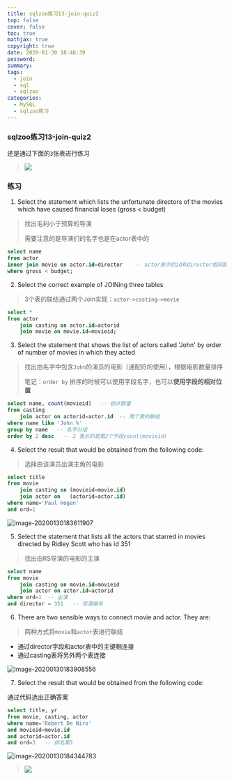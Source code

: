 ```yaml
---
title: sqlzoo练习13-join-quiz2
top: false
cover: false
toc: true
mathjax: true
copyright: true
date: 2020-01-30 18:48:39
password:
summary:
tags:
  - join
  - sql
  - sqlzoo
categories:
  - MySQL
  - sqlzoo练习
---
```


### sqlzoo练习13-join-quiz2

还是通过下面的`3`张表进行练习

> ![](https://tva1.sinaimg.cn/large/006tNbRwgy1gbdq721323j316x0u0guy.jpg)



<!--MORE-->

### 练习

1. Select the statement which lists the unfortunate directors of the movies which have caused financial loses (gross <  budget)

> 找出毛利小于预算的导演
>
> 需要注意的是导演们的名字也是在actor表中的

```sql
select name
from actor
inner join movie on actor.id=director    -- actor表中的id和director相同即可
where gross < budget;
```

2. Select the correct example of JOINing three tables

> 3个表的联结通过两个Join实现：`actor—>casting—>movie`

```sql
select *
from actor
	join casting on actor.id=actorid
	join movie on movie.id=movieid;
```

3. Select the statement that shows the list of actors called 'John' by order of number of movies in which they acted

> 找出由名字中包含`John`的演员的电影（通配符的使用），根据电影数量排序
>
> 笔记：`order by` 排序的时候可以使用字段名字，也可以**使用字段的相对位置**

```sql
select name, count(movieid)   -- 统计数量
from casting
	join actor on actorid=actor.id  -- 两个表的联结
where name like 'John %'
group by name   -- 名字分组
order by 2 desc   -- 2 表示的是第2个字段count(movieid)
```

4. Select the result that would be obtained from the following code:

> 选择由该演员出演主角的电影

```sql
select title
from movie
	join casting on (movieid=movie.id)
	join actor on   (actorid=actor.id)
where name='Paul Hogen'
and ord=1
```

![image-20200130183611907](https://tva1.sinaimg.cn/large/006tNbRwgy1gbert23nymj30fo08k3z0.jpg)

5. Select the statement that lists all the actors that starred in movies directed by Ridley Scott who has id 351

> 找出由RS导演的电影的主演

```sql
select name
from movie
	join casting on movie.id=movieid
	join actor on actor.id=actorid
where ord=1  -- 主演
and director = 351   -- 导演编号
```

6. There are two sensible ways to connect movie and actor. They are:

> 两种方式将`movie`和`actor`表进行联结

- 通过director字段和actor表中的主键相连接
- 通过casting表将另外两个表连接

![image-20200130183908556](https://tva1.sinaimg.cn/large/006tNbRwgy1gberw2id70j30rg04igm4.jpg)

7. Select the result that would be obtained from the following code:

通过代码选出正确答案

```sql
select title, yr
from movie, casting, actor
where name='Robert De Niro'
and movieid=movie.id
and actorid=actor.id
and ord=3   -- 排名第3
```

![image-20200130184344783](https://tva1.sinaimg.cn/large/006tNbRwgy1gbes0vp79hj30ea06wmxk.jpg)



> ![](https://tva1.sinaimg.cn/large/006tNbRwgy1gbdq721323j316x0u0guy.jpg)
